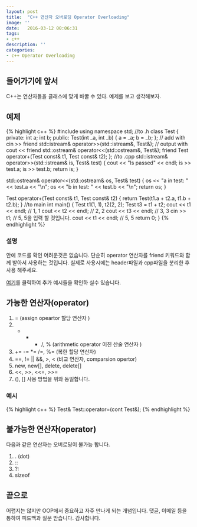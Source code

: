 ```yaml
---
layout: post
title:  "C++ 연산자 오버로딩 Operator Overloading"
image: ''
date:   2016-03-12 00:06:31
tags:
- c++
description: ''
categories:
- c++ Operator Overloading
---
```


## 들어가기에 앞서
C++는 연산자들을 클래스에 맞게 바꿀 수 있다. 예제를 보고 생각해보자.

## 예제
{% highlight c++ %}
#include <iostream>
using namespace std;
//to .h
class Test {
private:
	int a;
	int b;
public:
	Test(int _a, int _b) { a = _a; b = _b; };
	// add with cin >>
	friend std::istream& operator>>(std::istream&, Test&);
	// output with cout <<
	friend std::ostream& operator<<(std::ostream&, Test&);
	friend Test operator+(Test const& t1, Test const& t2);
};
//to .cpp
std::istream& operator>>(std::istream& is, Test& test)
{
	cout << "Is passed" << endl;
	is >> test.a;
	is >> test.b;
	return is;
}

std::ostream& operator<<(std::ostream& os, Test& test)
{
	os << "a in test: "<< test.a << "\n";
	os << "b in test: " << test.b << "\n";
	return os;
}

Test operator+(Test const& t1, Test const& t2)
{
	return Test(t1.a + t2.a, t1.b + t2.b);
}
//to main
int main()
{
	Test t1(1, 1), t2(2, 2);
	Test t3 = t1 + t2;
	cout << t1 << endl; // 1, 1
	cout << t2 << endl; // 2, 2
	cout << t3 << endl; // 3, 3
	cin >> t1; // 5, 5을 입력 할 것입니다.
	cout << t1 << endl; // 5, 5
	return 0;
}
{% endhighlight %}

### 설명
안에 코드를 확인 어려운것은 없습니다. 단순히 operator 연산자를 friend 키워드와 함께 받아서 사용하는 것입니다. 실제로 사용시에는 header파일과 cpp파일을 분리한 후 사용 해주세요.

 <a href="http://courses.cms.caltech.edu/cs11/material/cpp/donnie/cpp-ops.html" target="_blank">여기</a>를 클릭하여 추가 예시들을 확인하 실수 있습니다.

## 가능한 연산자(operator)
1. = (assign opeartor 할당 연산자 )
2. + - * /, % (arithmetic operator 이진 산술 연산자 )
3. += -= *= /=, %= (복한 할당 연산자)
4. ==, != || &&, >, < (비교 연산자, comparsion opertor)
5. new, new[], delete, delete[]
6. <<, >>, <<=, >>=
7. (), []
사용 방법을 위와 동일합니다.

### 예시
{% highlight c++ %}
Test& Test::operator=(cont Test&);
{% endhighlight %}

## 불가능한 연산자(operator)
다음과 같은 연산자는 오버로딩이 불가능 합니다.
1. . (dot)
2. ::
3. ?:
4. sizeof

## 끝으로
어렵지는 않지만 OOP에서 중요하고 자주 만나게 되는 개념입니다.
댓글, 이메일 등을 통하여 피드백과 질문 받습니다. 감사합니다.